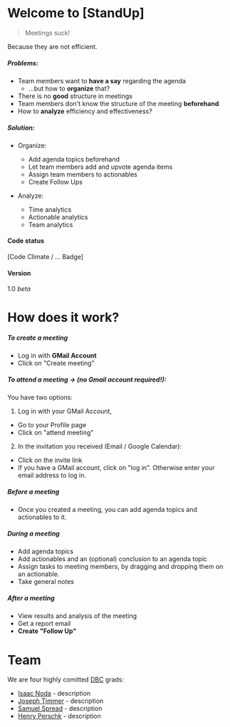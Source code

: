# Welcome to [StandUp]
> Meetings suck!

Because they are not efficient.

##### Problems:
* Team members want to **have a say** regarding the agenda
  * ...but how to **organize** that?
* There is no **good** structure in meetings
* Team members don't know the structure of the meeting **beforehand**
* How to **analyze** efficiency and effectiveness?

##### Solution:
* Organize:
  * Add agenda topics beforehand
  * Let team members add and upvote agenda items
  * Assign team members to actionables
  * Create Follow Ups
  
* Analyze:
  * Time analytics
  * Actionable analytics
  * Team analytics

#### Code status
[Code Climate / ... Badge]

#### Version
1.0 _beta_

# How does it work?

##### To create a meeting

* Log in with **GMail Account**
* Click on "Create meeting"
        
##### To attend a meeting -> (no Gmail account required!):

You have two options:

1. Log in with your GMail Account,
  * Go to your Profile page
  * Click on "attend meeting"

2. In the invitation you received (Email / Google Calendar):
  * Click on the invite link
  * If you have a GMail account, click on "log in". Otherwise enter your email address to log in.

##### Before a meeting
* Once you created a meeting, you can add agenda topics and actionables to it.

##### During a meeting
* Add agenda topics
* Add actionables and an (optional) conclusion to an agenda topic
* Assign tasks to meeting members, by dragging and dropping them on an actionable.
* Take general notes

##### After a meeting
* View results and analysis of the meeting
* Get a report email
* **Create "Follow Up"**

# Team

We are four highly comitted [DBC](http://devbootcamp.com/) grads:

* [Isaac Noda](https://www.linkedin.com/profile/view?id=344664589) - description
* [Joseph Timmer](https://www.linkedin.com/in/jtimmer89) - description
* [Samuel Spread](https://plus.google.com/117925567488555774987/) - description
* [Henry Perschk](https://www.linkedin.com/profile/view?id=76929566) - description
